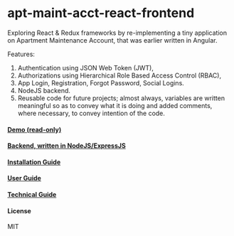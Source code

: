# apt-maint-acct-react-frontend  
Exploring React & Redux frameworks by re-implementing a tiny application on Apartment Maintenance Account, that was earlier written in Angular.  

Features:  
1. Authentication using JSON Web Token (JWT),  
2. Authorizations using Hierarchical Role Based Access Control (RBAC),   
3. App Login, Registration, Forgot Password, Social Logins.  
4. NodeJS backend.  
5. Reusable code for future projects; almost always, variables are written meaningful so as to convey what it is doing and added comments, where necessary, to convey intention of the code.  


#### [Demo (read-only)](http://eastgate.in/apt-maint-react-demo)  

#### [Backend, written in NodeJS/ExpressJS](https://github.com/mohankumaranna/apt-maintenance-account-backend)  

#### [Installation Guide](https://github.com/mohankumaranna/apt-maint-acct-react-frontend/wiki/Installation-Guide)  

#### [User Guide](https://github.com/mohankumaranna/apt-maint-acct-react-frontend/wiki/User-Guide)

#### [Technical Guide](https://github.com/mohankumaranna/apt-maint-acct-react-frontend/wiki/Technical-Guide)

#### License  
MIT  
